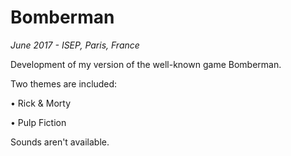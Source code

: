 # Bomberman
*June 2017 - ISEP, Paris, France*

Development of my version of the well-known game Bomberman.

Two themes are included:

 • Rick & Morty
 
 • Pulp Fiction

Sounds aren't available. 
